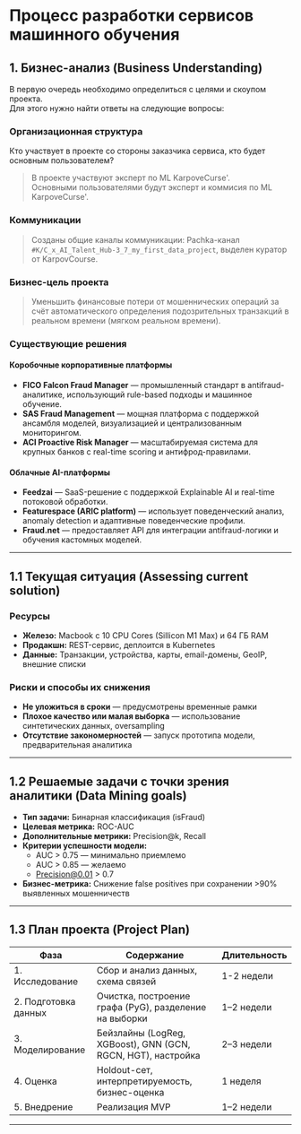 # Процесс разработки сервисов машинного обучения

## 1. Бизнес-анализ (Business Understanding)

В первую очередь необходимо определиться с целями и скоупом проекта.  
Для этого нужно найти ответы на следующие вопросы:

### Организационная структура

Кто участвует в проекте со стороны заказчика сервиса, кто будет основным пользователем?

> В проекте участвуют эксперт по ML KarpoveCurse'.  
> Основными пользователями будут эксперт  и коммисия по ML KarpoveCurse'.

### Коммуникации

> Созданы общие каналы коммуникации: Pachka-канал `#K/C_x_AI_Talent_Hub-3_7_my_first_data_project`, выделен куратор от KarpovCourse.

### Бизнес-цель проекта

> Уменьшить финансовые потери от мошеннических операций за счёт автоматического определения подозрительных транзакций в реальном времени (мягком реальном времени).

### Существующие решения

#### Коробочные корпоративные платформы

- **FICO Falcon Fraud Manager** — промышленный стандарт в antifraud-аналитике, использующий rule-based подходы и машинное обучение.
- **SAS Fraud Management** — мощная платформа с поддержкой ансамбля моделей, визуализацией и централизованным мониторингом.
- **ACI Proactive Risk Manager** — масштабируемая система для крупных банков с real-time scoring и антифрод-правилами.

#### Облачные AI-платформы

- **Feedzai** — SaaS-решение с поддержкой Explainable AI и real-time потоковой обработки.
- **Featurespace (ARIC platform)** — использует поведенческий анализ, anomaly detection и адаптивные поведенческие профили.
- **Fraud.net** — предоставляет API для интеграции antifraud-логики и обучения кастомных моделей.


---

## 1.1 Текущая ситуация (Assessing current solution)

### Ресурсы

- **Железо:** Macbook с 10 CPU Cores (Sillicon M1 Max) и 64 ГБ RAM  
- **Продакшн:** REST-сервис, деплоится в Kubernetes  
- **Данные:** Транзакции, устройства, карты, email-домены, GeoIP, внешние списки  

### Риски и способы их снижения

- **Не уложиться в сроки** — предусмотрены временные рамки
- **Плохое качество или малая выборка** — использование синтетических данных, oversampling
- **Отсутствие закономерностей** — запуск прототипа модели, предварительная аналитика

---

## 1.2 Решаемые задачи с точки зрения аналитики (Data Mining goals)

- **Тип задачи:** Бинарная классификация (isFraud)  
- **Целевая метрика:** ROC-AUC  
- **Дополнительные метрики:** Precision@k, Recall  
- **Критерии успешности модели:**  
  - AUC > 0.75 — минимально приемлемо  
  - AUC > 0.85 — желаемо  
  - Precision@0.01 > 0.7  
- **Бизнес-метрика:** Снижение false positives при сохранении >90% выявленных мошенничеств

---

## 1.3 План проекта (Project Plan)

| Фаза | Содержание | Длительность |
|------|------------|--------------|
| 1. Исследование | Сбор и анализ данных, схема связей | 1-2 недели |
| 2. Подготовка данных | Очистка, построение графа (PyG), разделение на выборки | 1–2 недели |
| 3. Моделирование | Бейзлайны (LogReg, XGBoost), GNN (GCN, RGCN, HGT), настройка | 2–3 недели |
| 4. Оценка | Holdout-сет, интерпретируемость, бизнес-оценка | 1 неделя |
| 5. Внедрение | Реализация MVP | 1–2 недели |

---

